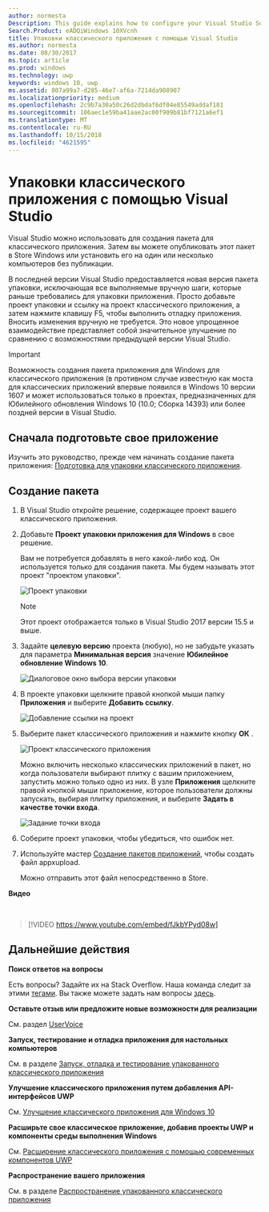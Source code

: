 ```yaml
---
author: normesta
Description: This guide explains how to configure your Visual Studio Solution to edit, debug, and package desktop application.
Search.Product: eADQiWindows 10XVcnh
title: Упаковки классического приложения с помощью Visual Studio
ms.author: normesta
ms.date: 08/30/2017
ms.topic: article
ms.prod: windows
ms.technology: uwp
keywords: windows 10, uwp
ms.assetid: 807a99a7-d285-46e7-af6a-7214da908907
ms.localizationpriority: medium
ms.openlocfilehash: 2c9b7a30a50c26d2dbdaf6df04e85549addaf181
ms.sourcegitcommit: 106aec1e59ba41aae2ac00f909b81bf7121a6ef1
ms.translationtype: MT
ms.contentlocale: ru-RU
ms.lasthandoff: 10/15/2018
ms.locfileid: "4621595"
---
```

# <a name="package-a-desktop-application-by-using-visual-studio"></a>Упаковки классического приложения с помощью Visual Studio

Visual Studio можно использовать для создания пакета для классического приложения. Затем вы можете опубликовать этот пакет в Store Windows или установить его на один или несколько компьютеров без публикации.

В последней версии Visual Studio предоставляется новая версия пакета упаковки, исключающая все выполняемые вручную шаги, которые раньше требовались для упаковки приложения. Просто добавьте проект упаковки и ссылку на проект классического приложения, а затем нажмите клавишу F5, чтобы выполнить отладку приложения. Вносить изменения вручную не требуется. Это новое упрощенное взаимодействие представляет собой значительное улучшение по сравнению с возможностями предыдущей версии Visual Studio.

>[!IMPORTANT]
>Возможность создания пакета приложения для Windows для классического приложения (в противном случае известную как моста для классических приложений впервые появился в Windows 10 версии 1607 и может использоваться только в проектах, предназначенных для Юбилейного обновления Windows 10 (10.0; Сборка 14393) или более поздней версии в Visual Studio.

## <a name="first-prepare-your-application"></a>Сначала подготовьте свое приложение

Изучить это руководство, прежде чем начинать создание пакета приложения: [Подготовка для упаковки классического приложения](desktop-to-uwp-prepare.md).

<a id="new-packaging-project"/>

## <a name="create-a-package"></a>Создание пакета

1. В Visual Studio откройте решение, содержащее проект вашего классического приложения.

2. Добавьте **Проект упаковки приложения для Windows** в свое решение.

   Вам не потребуется добавлять в него какой-либо код. Он используется только для создания пакета. Мы будем называть этот проект "проектом упаковки".

   ![Проект упаковки](images/desktop-to-uwp/packaging-project.png)

   >[!NOTE]
   >Этот проект отображается только в Visual Studio 2017 версии 15.5 и выше.

3. Задайте **целевую версию** проекта (любую), но не забудьте указать для параметра **Минимальная версия** значение **Юбилейное обновление Windows 10**.

   ![Диалоговое окно выбора версии упаковки](images/desktop-to-uwp/packaging-version.png)

4. В проекте упаковки щелкните правой кнопкой мыши папку **Приложения** и выберите **Добавить ссылку**.

   ![Добавление ссылки на проект](images/desktop-to-uwp/add-project-reference.png)

5. Выберите пакет классического приложения и нажмите кнопку **ОК** .

   ![Проект классического приложения](images/desktop-to-uwp/reference-project.png)

   Можно включить несколько классических приложений в пакет, но когда пользователи выбирают плитку с вашим приложением, запустить можно только одно из них. В узле **Приложения** щелкните правой кнопкой мыши приложение, которое пользователи должны запускать, выбирая плитку приложения, и выберите **Задать в качестве точки входа**.

   ![Задание точки входа](images/desktop-to-uwp/entry-point-set.png)

6. Соберите проект упаковки, чтобы убедиться, что ошибок нет.

7. Используйте мастер [Создание пакетов приложений](../packaging/packaging-uwp-apps.md), чтобы создать файл appxupload.

   Можно отправить этот файл непосредственно в Store.

**Видео**

&nbsp;
> [!VIDEO https://www.youtube.com/embed/fJkbYPyd08w]

## <a name="next-steps"></a>Дальнейшие действия

**Поиск ответов на вопросы**

Есть вопросы? Задайте их на Stack Overflow. Наша команда следит за этими [тегами](http://stackoverflow.com/questions/tagged/project-centennial+or+desktop-bridge). Вы также можете задать нам вопросы [здесь](https://social.msdn.microsoft.com/Forums/en-US/home?filter=alltypes&sort=relevancedesc&searchTerm=%5BDesktop%20Converter%5D).

**Оставьте отзыв или предложите новые возможности для реализации**

См. раздел [UserVoice](https://wpdev.uservoice.com/forums/110705-universal-windows-platform/category/161895-desktop-bridge-centennial)

**Запуск, тестирование и отладка приложения для настольных компьютеров**

См. в разделе [Запуск, отладка и тестирование упакованного классического приложения](desktop-to-uwp-debug.md)

**Улучшение классического приложения путем добавления API-интерфейсов UWP**

См. [Улучшение классического приложения для Windows 10](desktop-to-uwp-enhance.md)

**Расширьте свое классическое приложение, добавив проекты UWP и компоненты среды выполнения Windows**

См. [Расширение классического приложения с помощью современных компонентов UWP](desktop-to-uwp-extend.md)

**Распространение вашего приложения**

См. в разделе [Распространение упакованного классического приложения](desktop-to-uwp-distribute.md)
